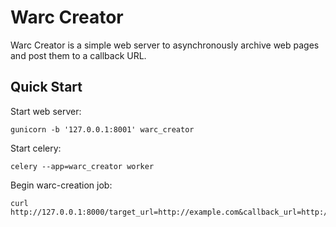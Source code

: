 Warc Creator
=====

Warc Creator is a simple web server to asynchronously archive web pages and post them to a callback URL.

## Quick Start ##

Start web server:

    gunicorn -b '127.0.0.1:8001' warc_creator

Start celery:

    celery --app=warc_creator worker

Begin warc-creation job:

    curl http://127.0.0.1:8000/target_url=http://example.com&callback_url=http://127.0.0.1/handle_warc